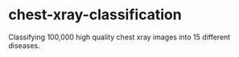 # chest-xray-classification
Classifying 100,000 high quality chest xray images into 15 different diseases. 
